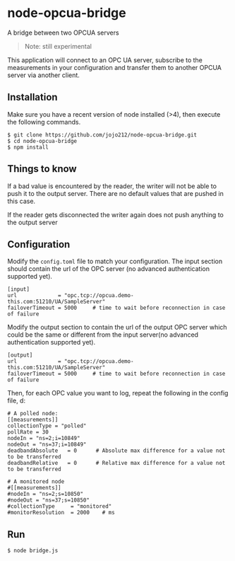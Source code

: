 # node-opcua-bridge

A bridge between two OPCUA servers

> Note: still experimental

This application will connect to an OPC UA server, subscribe to the measurements in your configuration and transfer them to another OPCUA server via another client.

## Installation

Make sure you have a recent version of node installed (>4), then execute the following commands.

```
$ git clone https://github.com/jojo212/node-opcua-bridge.git
$ cd node-opcua-bridge
$ npm install
```

## Things to know

If a bad value is encountered by the reader, the writer will not be able to push it to the output server. There are no default values that are pushed in this case.

If the reader gets disconnected the writer again does not push anything to the output server

## Configuration

Modify the `config.toml` file to match your configuration. The input section should contain the url of the OPC server (no advanced authentication supported yet).

```
[input]
url             = "opc.tcp://opcua.demo-this.com:51210/UA/SampleServer"
failoverTimeout = 5000     # time to wait before reconnection in case of failure
```

Modify the output section to contain the url of the output OPC server which could be the same or different from the input server(no advanced authentication supported yet).

```
[output]
url             = "opc.tcp://opcua.demo-this.com:51210/UA/SampleServer"
failoverTimeout = 5000     # time to wait before reconnection in case of failure
```

Then, for each OPC value you want to log, repeat the following in the config file, d:

```
# A polled node:
[[measurements]]
collectionType = "polled"
pollRate = 30
nodeIn = "ns=2;i=10849"
nodeOut = "ns=37;i=10849"
deadbandAbsolute   = 0 		# Absolute max difference for a value not to be transferred
deadbandRelative   = 0    	# Relative max difference for a value not to be transferred

# A monitored node
#[[measurements]]
#nodeIn = "ns=2;s=10850"
#nodeOut = "ns=37;s=10850"
#collectionType     = "monitored"
#monitorResolution  = 2000    # ms
```

## Run

```
$ node bridge.js
```

